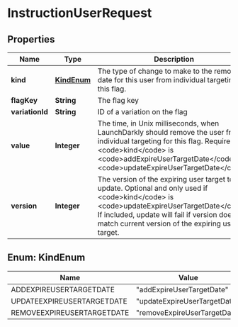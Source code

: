 

# InstructionUserRequest


## Properties

| Name | Type | Description | Notes |
|------------ | ------------- | ------------- | -------------|
|**kind** | [**KindEnum**](#KindEnum) | The type of change to make to the removal date for this user from individual targeting for this flag. |  |
|**flagKey** | **String** | The flag key |  |
|**variationId** | **String** | ID of a variation on the flag |  |
|**value** | **Integer** | The time, in Unix milliseconds, when LaunchDarkly should remove the user from individual targeting for this flag. Required if &lt;code&gt;kind&lt;/code&gt; is &lt;code&gt;addExpireUserTargetDate&lt;/code&gt; or &lt;code&gt;updateExpireUserTargetDate&lt;/code&gt;. |  [optional] |
|**version** | **Integer** | The version of the expiring user target to update. Optional and only used if &lt;code&gt;kind&lt;/code&gt; is &lt;code&gt;updateExpireUserTargetDate&lt;/code&gt;. If included, update will fail if version doesn&#39;t match current version of the expiring user target. |  [optional] |



## Enum: KindEnum

| Name | Value |
|---- | -----|
| ADDEXPIREUSERTARGETDATE | &quot;addExpireUserTargetDate&quot; |
| UPDATEEXPIREUSERTARGETDATE | &quot;updateExpireUserTargetDate&quot; |
| REMOVEEXPIREUSERTARGETDATE | &quot;removeExpireUserTargetDate&quot; |



